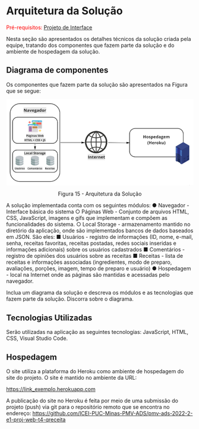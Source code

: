 # Arquitetura da Solução

<span style="color:red">Pré-requisitos: <a href="04-Projeto de Interface.md"> Projeto de Interface</a></span>

Nesta seção são apresentados os detalhes técnicos da solução criada pela equipe, tratando dos componentes que fazem parte da solução e do ambiente de hospedagem da solução.

## Diagrama de componentes

Os componentes que fazem parte da solução são apresentados na Figura que se segue:

<img class="componentes" src="img/arquitetura_solucoes.jpg" align="center">
<p align="center">Figura 15 - Arquitetura da Solução</p>

A solução implementada conta com os seguintes módulos:
● Navegador - Interface básica do sistema
  ○ Páginas Web - Conjunto de arquivos HTML, CSS, JavaScript, imagens e gifs que implementam e compõem as funcionalidades do sistema.
  ○ Local Storage - armazenamento mantido no diretório da aplicação, onde são implementados bancos de dados baseados em JSON. São eles:
    ■ Usuários - registro de informações (ID, nome, e-mail, senha, receitas favoritas, receitas postadas, redes sociais inseridas e informações adicionais) sobre os       usuários cadastrados
    ■ Comentários - registro de opiniões dos usuários sobre as receitas
    ■ Receitas - lista de receitas e informações associadas (ingredientes, modo de preparo, avaliações, porções, imagem, tempo de preparo e usuário)
● Hospedagem - local na Internet onde as páginas são mantidas e acessadas pelo navegador.

Inclua um diagrama da solução e descreva os módulos e as tecnologias que fazem parte da solução. Discorra sobre o diagrama.

## Tecnologias Utilizadas

Serão utilizadas na aplicação as seguintes tecnologias: JavaScript, HTML, CSS, Visual Studio Code.

## Hospedagem

O site utiliza a plataforma do Heroku como ambiente de hospedagem do site do projeto. O site é mantido no ambiente da URL:
 
https://link_exemplo.herokuapp.com
 
A publicação do site no Heroku é feita por meio de uma submissão do projeto (push) via git para o repositório remoto que se encontra no endereço:
https://github.com/ICEI-PUC-Minas-PMV-ADS/pmv-ads-2022-2-e1-proj-web-t4-qreceita
